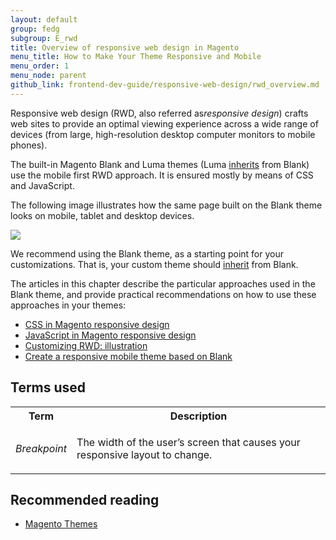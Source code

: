 ```yaml
---
layout: default
group: fedg
subgroup: E_rwd
title: Overview of responsive web design in Magento 
menu_title: How to Make Your Theme Responsive and Mobile
menu_order: 1
menu_node: parent
github_link: frontend-dev-guide/responsive-web-design/rwd_overview.md
---
```


Responsive web design (RWD, also referred as<i>responsive design</i>) crafts web sites to provide an optimal viewing experience across a wide range of devices (from large, high-resolution desktop computer monitors to mobile phones).

The built-in Magento Blank and Luma themes (Luma <a href="{{site.gdeurl}}frontend-dev-guide/themes/theme-inherit.html" target="_blank">inherits</a> from Blank) use the mobile first RWD approach. It is ensured mostly by means of CSS and JavaScript.


The following image illustrates how the same page built on the Blank theme looks on mobile, tablet and desktop devices.

<img src="{{site.baseurl}}common/images/css_responsive1.jpg">


We recommend using the Blank theme, as a starting point for your customizations. That is, your custom theme should <a href="{{site.gdeurl}}frontend-dev-guide/themes/theme-inherit.html" target="_blank">inherit</a> from Blank.

The articles in this chapter describe the particular approaches used in the Blank theme, and provide practical recommendations on how to use these approaches in your themes:

<ul>
<li> 
<a href="{{site.gdeurl}}frontend-dev-guide/responsive-web-design/rwd_css.html" target="_blank">CSS in Magento responsive design</a>
</li>
<li>
<a href="{{site.gdeurl}}frontend-dev-guide/responsive-web-design/rwd_blocks.html" target="_blank">JavaScript in Magento responsive design</a>
</li>
<li>
<a href="{{site.gdeurl}}frontend-dev-guide/responsive-web-design/rwd_practice.html" target="_blank">Customizing RWD: illustration</a>
</li>

<li>
<a href="{{site.gdeurl}}frontend-dev-guide/responsive-web-design/rwd_overview.html" target="_blank">Create a responsive mobile theme based on Blank</a>
</li>

</ul>


<h2 id="fedg_rwd_terms">Terms used</h2>

<table>
<tr>
<th>
Term
</th>
<th>
Description
</th>
</tr>
<tr>
<td>
<i>Breakpoint</i>
</td>
<td>

The width of the user’s screen that causes your responsive layout to change.

</td>
</tr>
</table>


<h2>Recommended reading</h2>

*	<a href="{{ site.gdeurl }}frontend-dev-guide/themes/theme-general.html" target="_blank">Magento Themes</a>



